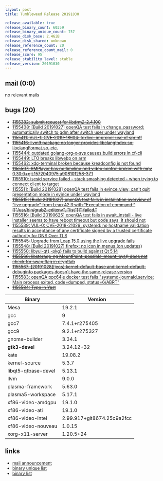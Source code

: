 ```yaml
---
layout: post
title: Tumbleweed Release 20191030

release_available: true
release_binary_count: 60359
release_binary_unique_count: 757
release_disk_base: 2.4GiB
release_disk_shared: unknown
release_reference_count: 20
release_reference_count_mail: 0
release_score: 95
release_stability_level: stable
release_version: 20191030
---
```


## mail (0:0)

no relevant mails

## bugs (20)

<!--more-->

- ~~[1155382: submit request for libdrm2-2.4.100](https://bugzilla.opensuse.org/show_bug.cgi?id=1155382)~~
- [1155408: \[Build 20191027\] openQA test fails in change_password; automatically switch to gdm after switch user under wayland](https://bugzilla.opensuse.org/show_bug.cgi?id=1155408)
- ~~[1155411: VUL-1: CVE-2019-18604: texlive: improper use of sprintf](https://bugzilla.opensuse.org/show_bug.cgi?id=1155411)~~
- ~~[1155416: llvm9 package no longer provides libclangIndex.so, libclangFormat.so, etc.](https://bugzilla.opensuse.org/show_bug.cgi?id=1155416)~~
- [1155444: outdated golang-org-x-sys causes build errors in cf-cli](https://bugzilla.opensuse.org/show_bug.cgi?id=1155444)
- [1155449: LTO breaks libwebp on arm](https://bugzilla.opensuse.org/show_bug.cgi?id=1155449)
- [1155462: xdg-terminal broken because kreadconfig is not found](https://bugzilla.opensuse.org/show_bug.cgi?id=1155462)
- ~~[1155507: SMPlayer has no timeline and video control broken with mpv 0.30.0+git.1572040975.a908101258-37.1](https://bugzilla.opensuse.org/show_bug.cgi?id=1155507)~~
- [1155510: iscsid service failed - stack smashing detected - when trying to connect client to target](https://bugzilla.opensuse.org/show_bug.cgi?id=1155510)
- [1155511: \[Build 20191028\] openQA test fails in evince_view; can't quit presentation mode in evince under wayland](https://bugzilla.opensuse.org/show_bug.cgi?id=1155511)
- ~~[1155515: \[Build 20191027\] openQA test fails in installation overview of "live upgrade" from Leap 42.3 with "Execution of command "\[\["/usr/bin/grub2-editenv", "list"\]\]" failed."](https://bugzilla.opensuse.org/show_bug.cgi?id=1155515)~~
- [1155516: \[Build 20190625\] openQA test fails in await_install - live installer seems to have reboot timeout but code says, it should not](https://bugzilla.opensuse.org/show_bug.cgi?id=1155516)
- [1155539: VUL-0: CVE-2018-21029: systemd: no hostname validation results in acceptance of any certificate signed by a trusted certificate authority for DNS Over TLS](https://bugzilla.opensuse.org/show_bug.cgi?id=1155539)
- [1155545: Upgrade from Leap 15.0 using the live upgrade fails](https://bugzilla.opensuse.org/show_bug.cgi?id=1155545)
- [1155548: \[Build 20191027\] firefox: no icon in menus (on updates)](https://bugzilla.opensuse.org/show_bug.cgi?id=1155548)
- [1155550: libyui-qt{,-pkg} fails to build against Qt 5.14](https://bugzilla.opensuse.org/show_bug.cgi?id=1155550)
- ~~[1155566: libstorage-ng MountPoint::possible_mount_bys() does not check for swap flag in crypttab](https://bugzilla.opensuse.org/show_bug.cgi?id=1155566)~~
- ~~[1155567: \[20191028\]\[jeos\] kernel-default-base and kernel-default-debuginfo packages doesn't have the same release version](https://bugzilla.opensuse.org/show_bug.cgi?id=1155567)~~
- [1155583: openQA ppc64le docker test fails "systemd-journald.service: Main process exited, code=dumped, status=6/ABRT"](https://bugzilla.opensuse.org/show_bug.cgi?id=1155583)
- ~~[1155584: Typo in Yast](https://bugzilla.opensuse.org/show_bug.cgi?id=1155584)~~

Binary | Version
--- | ---
Mesa | 19.2.1
gcc | 9
gcc7 | 7.4.1+r275405
gcc9 | 9.2.1+r275327
gnome-builder | 3.34.1
**gtk3-devel** | 3.24.12+32
kate | 19.08.2
kernel-source | 5.3.7
libqt5-qtbase-devel | 5.13.1
llvm | 9.0.0
plasma-framework | 5.63.0
plasma5-workspace | 5.17.1
xf86-video-amdgpu | 19.1.0
xf86-video-ati | 19.1.0
xf86-video-intel | 2.99.917+git8674.25c9a2fcc
xf86-video-nouveau | 1.0.15
xorg-x11-server | 1.20.5+24

## links

- [mail announcement](https://lists.opensuse.org/opensuse-factory/2019-11/msg00011.html)
- [binary unique list](http://download.opensuse.org/history/20191030/rpm.unique.list)
- [binary list](http://download.opensuse.org/history/20191030/rpm.list)
